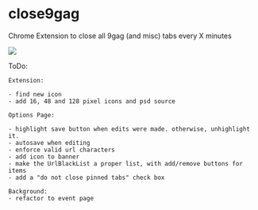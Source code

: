 # close9gag
Chrome Extension to close all 9gag (and misc) tabs  every X minutes

[<img src="https://developer.chrome.com/webstore/images/ChromeWebStore_BadgeWBorder_v2_206x58.png">](https://chrome.google.com/webstore/detail/close-all-the-9gag-1/pokjngnfjedcigaagjahbbkadofkdbpi)


ToDo:

	Extension:
	
	- find new icon
	- add 16, 48 and 128 pixel icons and psd source
	
	Options Page:
	
	- highlight save button when edits were made. otherwise, unhighlight it.
	- autosave when editing
	- enforce valid url characters
	- add icon to banner
	- make the UrlBlackList a proper list, with add/remove buttons for items
	- add a "do not close pinned tabs" check box
	
	Background:
	- refactor to event page